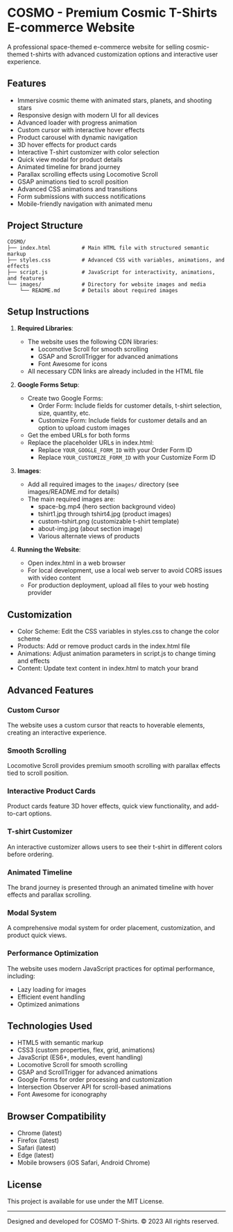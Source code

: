 # COSMO - Premium Cosmic T-Shirts E-commerce Website

A professional space-themed e-commerce website for selling cosmic-themed t-shirts with advanced customization options and interactive user experience.

## Features

- Immersive cosmic theme with animated stars, planets, and shooting stars
- Responsive design with modern UI for all devices
- Advanced loader with progress animation
- Custom cursor with interactive hover effects
- Product carousel with dynamic navigation
- 3D hover effects for product cards
- Interactive T-shirt customizer with color selection
- Quick view modal for product details
- Animated timeline for brand journey
- Parallax scrolling effects using Locomotive Scroll
- GSAP animations tied to scroll position
- Advanced CSS animations and transitions
- Form submissions with success notifications
- Mobile-friendly navigation with animated menu

## Project Structure

```
COSMO/
├── index.html          # Main HTML file with structured semantic markup
├── styles.css          # Advanced CSS with variables, animations, and effects
├── script.js           # JavaScript for interactivity, animations, and features
└── images/             # Directory for website images and media
    └── README.md       # Details about required images
```

## Setup Instructions

1. **Required Libraries**:
   - The website uses the following CDN libraries:
     - Locomotive Scroll for smooth scrolling
     - GSAP and ScrollTrigger for advanced animations
     - Font Awesome for icons
   - All necessary CDN links are already included in the HTML file

2. **Google Forms Setup**:
   - Create two Google Forms:
     - Order Form: Include fields for customer details, t-shirt selection, size, quantity, etc.
     - Customize Form: Include fields for customer details and an option to upload custom images
   - Get the embed URLs for both forms
   - Replace the placeholder URLs in index.html:
     - Replace `YOUR_GOOGLE_FORM_ID` with your Order Form ID
     - Replace `YOUR_CUSTOMIZE_FORM_ID` with your Customize Form ID

3. **Images**:
   - Add all required images to the `images/` directory (see images/README.md for details)
   - The main required images are:
     - space-bg.mp4 (hero section background video)
     - tshirt1.jpg through tshirt4.jpg (product images)
     - custom-tshirt.png (customizable t-shirt template)
     - about-img.jpg (about section image)
     - Various alternate views of products

4. **Running the Website**:
   - Open index.html in a web browser
   - For local development, use a local web server to avoid CORS issues with video content
   - For production deployment, upload all files to your web hosting provider

## Customization

- Color Scheme: Edit the CSS variables in styles.css to change the color scheme
- Products: Add or remove product cards in the index.html file
- Animations: Adjust animation parameters in script.js to change timing and effects
- Content: Update text content in index.html to match your brand

## Advanced Features

### Custom Cursor
The website uses a custom cursor that reacts to hoverable elements, creating an interactive experience.

### Smooth Scrolling
Locomotive Scroll provides premium smooth scrolling with parallax effects tied to scroll position.

### Interactive Product Cards
Product cards feature 3D hover effects, quick view functionality, and add-to-cart options.

### T-shirt Customizer
An interactive customizer allows users to see their t-shirt in different colors before ordering.

### Animated Timeline
The brand journey is presented through an animated timeline with hover effects and parallax scrolling.

### Modal System
A comprehensive modal system for order placement, customization, and product quick views.

### Performance Optimization
The website uses modern JavaScript practices for optimal performance, including:
- Lazy loading for images
- Efficient event handling
- Optimized animations

## Technologies Used

- HTML5 with semantic markup
- CSS3 (custom properties, flex, grid, animations)
- JavaScript (ES6+, modules, event handling)
- Locomotive Scroll for smooth scrolling
- GSAP and ScrollTrigger for advanced animations
- Google Forms for order processing and customization
- Intersection Observer API for scroll-based animations
- Font Awesome for iconography

## Browser Compatibility

- Chrome (latest)
- Firefox (latest)
- Safari (latest)
- Edge (latest)
- Mobile browsers (iOS Safari, Android Chrome)

## License

This project is available for use under the MIT License.

---

Designed and developed for COSMO T-Shirts. © 2023 All rights reserved. 
